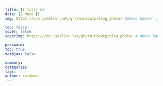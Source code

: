 ```yaml
---
title: {{ title }}
date: {{ date }}
img: https://cdn.jsdelivr.net/gh/rainbowtp/blog_photo/ #photo banner .jpg

top: false
cover: false
coverImg: https://cdn.jsdelivr.net/gh/rainbowtp/blog_photo/ # photo banner .jpg

password: 
toc: true
mathjax: false

summary: 
categories: 
tags:
author: rainbow
---
```

